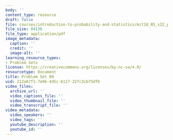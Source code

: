 ```yaml
---
body: ''
content_type: resource
draft: false
file: courses/introduction-to-probability-and-statistics/mit18_05_s22_pset09.pdf
file_size: 84136
file_type: application/pdf
image_metadata:
  caption: ''
  credit: ''
  image-alt: ''
learning_resource_types:
- Problem Sets
license: https://creativecommons.org/licenses/by-nc-sa/4.0/
resourcetype: Document
title: Problem Set 09
uid: 212a67f1-7e9b-4d5c-b117-22fc3cb75df6
video_files:
  archive_url: ''
  video_captions_file: ''
  video_thumbnail_file: ''
  video_transcript_file: ''
video_metadata:
  video_speakers: ''
  video_tags: ''
  youtube_description: ''
  youtube_id: ''
---
```

